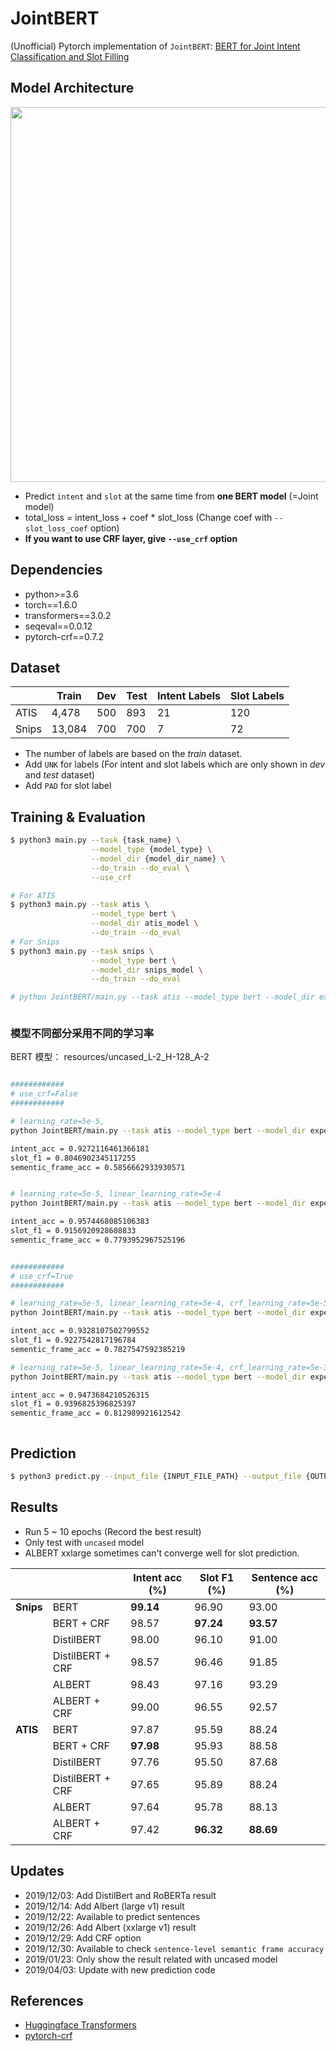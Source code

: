 # JointBERT

(Unofficial) Pytorch implementation of `JointBERT`: [BERT for Joint Intent Classification and Slot Filling](https://arxiv.org/abs/1902.10909)

## Model Architecture

<p float="left" align="center">
    <img width="600" src="https://user-images.githubusercontent.com/28896432/68875755-b2f92900-0746-11ea-8819-401d60e4185f.png" />  
</p>

- Predict `intent` and `slot` at the same time from **one BERT model** (=Joint model)
- total_loss = intent_loss + coef \* slot_loss (Change coef with `--slot_loss_coef` option)
- **If you want to use CRF layer, give `--use_crf` option**

## Dependencies

- python>=3.6
- torch==1.6.0
- transformers==3.0.2
- seqeval==0.0.12
- pytorch-crf==0.7.2

## Dataset

|       | Train  | Dev | Test | Intent Labels | Slot Labels |
| ----- | ------ | --- | ---- | ------------- | ----------- |
| ATIS  | 4,478  | 500 | 893  | 21            | 120         |
| Snips | 13,084 | 700 | 700  | 7             | 72          |

- The number of labels are based on the _train_ dataset.
- Add `UNK` for labels (For intent and slot labels which are only shown in _dev_ and _test_ dataset)
- Add `PAD` for slot label

## Training & Evaluation

```bash
$ python3 main.py --task {task_name} \
                  --model_type {model_type} \
                  --model_dir {model_dir_name} \
                  --do_train --do_eval \
                  --use_crf

# For ATIS
$ python3 main.py --task atis \
                  --model_type bert \
                  --model_dir atis_model \
                  --do_train --do_eval
# For Snips
$ python3 main.py --task snips \
                  --model_type bert \
                  --model_dir snips_model \
                  --do_train --do_eval

# python JointBERT/main.py --task atis --model_type bert --model_dir experiments/jointbert_0 --do_train --do_eval --train_batch_size 2



```


### 模型不同部分采用不同的学习率

BERT 模型： resources/uncased_L-2_H-128_A-2

```bash

############
# use_crf=False
############

# learning_rate=5e-5, 
python JointBERT/main.py --task atis --model_type bert --model_dir experiments/jointbert_0 --do_train --do_eval --train_batch_size 8 --learning_rate 5e-5

intent_acc = 0.9272116461366181
slot_f1 = 0.8046902345117255
sementic_frame_acc = 0.5856662933930571


# learning_rate=5e-5, linear_learning_rate=5e-4
python JointBERT/main.py --task atis --model_type bert --model_dir experiments/jointbert_0 --do_train --do_eval --train_batch_size 8 --learning_rate 5e-5 --linear_learning_rate 5e-4

intent_acc = 0.9574468085106383
slot_f1 = 0.9156920928608833
sementic_frame_acc = 0.7793952967525196


############
# use_crf=True
############

# learning_rate=5e-5, linear_learning_rate=5e-4, crf_learning_rate=5e-5
python JointBERT/main.py --task atis --model_type bert --model_dir experiments/jointbert_0 --do_train --do_eval --train_batch_size 8 --learning_rate 5e-5 --linear_learning_rate 5e-4 --use_crf --crf_learning_rate 5e-5

intent_acc = 0.9328107502799552
slot_f1 = 0.9227542817196784
sementic_frame_acc = 0.7827547592385219

# learning_rate=5e-5, linear_learning_rate=5e-4, crf_learning_rate=5e-3
python JointBERT/main.py --task atis --model_type bert --model_dir experiments/jointbert_0 --do_train --do_eval --train_batch_size 8 --learning_rate 5e-5 --linear_learning_rate 5e-4 --use_crf --crf_learning_rate 5e-3

intent_acc = 0.9473684210526315
slot_f1 = 0.9396825396825397
sementic_frame_acc = 0.812989921612542



```










## Prediction

```bash
$ python3 predict.py --input_file {INPUT_FILE_PATH} --output_file {OUTPUT_FILE_PATH} --model_dir {SAVED_CKPT_PATH}
```

## Results

- Run 5 ~ 10 epochs (Record the best result)
- Only test with `uncased` model
- ALBERT xxlarge sometimes can't converge well for slot prediction.

|           |                  | Intent acc (%) | Slot F1 (%) | Sentence acc (%) |
| --------- | ---------------- | -------------- | ----------- | ---------------- |
| **Snips** | BERT             | **99.14**      | 96.90       | 93.00            |
|           | BERT + CRF       | 98.57          | **97.24**   | **93.57**        |
|           | DistilBERT       | 98.00          | 96.10       | 91.00            |
|           | DistilBERT + CRF | 98.57          | 96.46       | 91.85            |
|           | ALBERT           | 98.43          | 97.16       | 93.29            |
|           | ALBERT + CRF     | 99.00          | 96.55       | 92.57            |
| **ATIS**  | BERT             | 97.87          | 95.59       | 88.24            |
|           | BERT + CRF       | **97.98**      | 95.93       | 88.58            |
|           | DistilBERT       | 97.76          | 95.50       | 87.68            |
|           | DistilBERT + CRF | 97.65          | 95.89       | 88.24            |
|           | ALBERT           | 97.64          | 95.78       | 88.13            |
|           | ALBERT + CRF     | 97.42          | **96.32**   | **88.69**        |




## Updates

- 2019/12/03: Add DistilBert and RoBERTa result
- 2019/12/14: Add Albert (large v1) result
- 2019/12/22: Available to predict sentences
- 2019/12/26: Add Albert (xxlarge v1) result
- 2019/12/29: Add CRF option
- 2019/12/30: Available to check `sentence-level semantic frame accuracy`
- 2019/01/23: Only show the result related with uncased model
- 2019/04/03: Update with new prediction code

## References

- [Huggingface Transformers](https://github.com/huggingface/transformers)
- [pytorch-crf](https://github.com/kmkurn/pytorch-crf)
